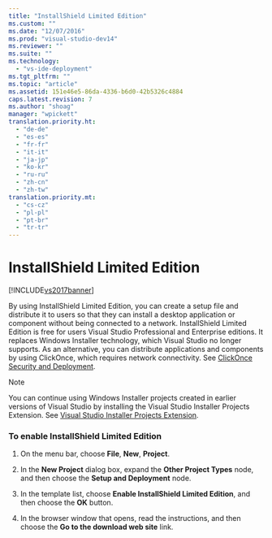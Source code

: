 ```yaml
---
title: "InstallShield Limited Edition"
ms.custom: ""
ms.date: "12/07/2016"
ms.prod: "visual-studio-dev14"
ms.reviewer: ""
ms.suite: ""
ms.technology: 
  - "vs-ide-deployment"
ms.tgt_pltfrm: ""
ms.topic: "article"
ms.assetid: 151e46e5-86da-4336-b6d0-42b5326c4884
caps.latest.revision: 7
ms.author: "shoag"
manager: "wpickett"
translation.priority.ht: 
  - "de-de"
  - "es-es"
  - "fr-fr"
  - "it-it"
  - "ja-jp"
  - "ko-kr"
  - "ru-ru"
  - "zh-cn"
  - "zh-tw"
translation.priority.mt: 
  - "cs-cz"
  - "pl-pl"
  - "pt-br"
  - "tr-tr"
---
```

# InstallShield Limited Edition
[!INCLUDE[vs2017banner](../code-quality/includes/vs2017banner.md)]

By using InstallShield Limited Edition, you can create a setup file and distribute it to users so that they can install a desktop application or component without being connected to a network. InstallShield Limited Edition is free for users Visual Studio Professional and Enterprise editions. It replaces Windows Installer technology, which Visual Studio no longer supports. As an alternative, you can distribute applications and components by using ClickOnce, which requires network connectivity. See [ClickOnce Security and Deployment](../deployment/clickonce-security-and-deployment.md).  
  
> [!NOTE]
>  You can continue using Windows Installer projects created in earlier versions of Visual Studio by installing the Visual Studio Installer Projects Extension. See [Visual Studio Installer Projects Extension](http://blogs.msdn.com/b/visualstudio/archive/2014/04/17/visual-studio-installer-projects-extension.aspx).  
  
### To enable InstallShield Limited Edition  
  
1.  On the menu bar, choose **File**, **New**, **Project**.  
  
2.  In the **New Project** dialog box, expand the **Other Project Types** node, and then choose the **Setup and Deployment** node.  
  
3.  In the template list, choose **Enable InstallShield Limited Edition**, and then choose the **OK** button.  
  
4.  In the browser window that opens, read the instructions, and then choose the **Go to the download web site** link.